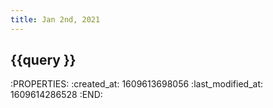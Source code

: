 ```yaml
---
title: Jan 2nd, 2021
---
```


## {{query }} 
:PROPERTIES:
:created_at: 1609613698056
:last_modified_at: 1609614286528
:END:

